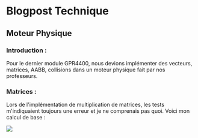 # Blogpost Technique
## Moteur Physique

### Introduction :

Pour le dernier module GPR4400, nous devions implémenter des vecteurs, matrices, AABB, collisions dans un moteur physique fait par nos professeurs.

### Matrices :

Lors de l'implémentation de multiplication de matrices, les tests m'indiquaient toujours une erreur et je ne comprenais pas quoi. Voici mon calcul de base :

![](https://eleonoradps.github.io/BlogpostMP/BlogpostTechMoteur.PNG)



